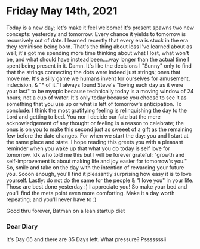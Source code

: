 # Friday May 14th, 2021

Today is a new day; let's make it feel welcome! It's present spawns two new concepts: yesterday and tomorrow. Every chance it yields to tomorrow is recursively out of date. I learned recently that every era is stuck in the era they reminisce being born. That's the thing about loss I've learned about as well; it's got me spending more time thinking about what I lost, what won't be, and what should have instead been....way longer than the actual time I spent being present in it. Damn. It's like the decisions I "Sunny" only to find that the strings connecting the dots were indeed just strings; ones that move me. It's a silly game we humans invent for ourselves for amusement, indecision, & "* of it." I always found Steve's "loving each day as it were your last" to be myopic because technically today is a moving window of 24 hours; not a cup of water. It's only today because you choose to see it as something that you use up or what is left of tomorrow's anticipation. To conclude: I think the most gratifying feeling is relinquishing the day to the Lord and getting to bed. You nor I decide our fate but the mere acknowledgement of any thought or feeling is a reason to celebrate; the onus is on you to make this second just as sweeet of a gift as the remaining few before the date changes. For when we start the day: you and I start at the same place and state. I hope reading this greets you with a pleasant reminder when you wake up that what you do today is self love for tomorrow. Idk who told me this but I will be forever grateful: "growth and self-improvement is about making life and joy easier for tomorrow's you." So, smile and take on the day with the intention of rewarding your future you. Sooon enough, you'll find it pleasantly surprising how easy it is to love yourself. Lastly: do not do the same for the people & "I love you" in your life. Those are best done yesterday :) I appreciate you! So make your bed and you'll find the meta point even more comforting. Make it a day worth repeating; and you'll never have to :)

Good thru forever,
Batman on a lean startup diet

### Dear Diary
It's Day 65 and there are 35 Days left. What pressure? Psssssssii

